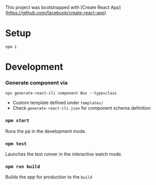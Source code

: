This project was bootstrapped with [Create React App]
(https://github.com/facebook/create-react-app)

# Setup

```
npm i
```
# Development

### Generate component via
```
npx generate-react-cli component Box --type=class
```

- Custom template defined under `templates/`
- Check `generate-react-cli.json` for component schema definition

### `npm start`
Runs the pp in the development mode.

### `npm test`
Launches the test runner in the interactive watch mode.

### `npm run build`
Builds the app for production to the `build`
